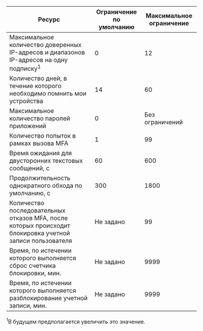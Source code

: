 | Ресурс | Ограничение по умолчанию | Максимальное ограничение |
| --- | --- | --- |
| Максимальное количество доверенных IP-адресов и диапазонов IP-адресов</a> на одну подписку<sup>1</sup> |0 |12 |
| Количество дней, в течение которого необходимо помнить мои устройства |14 |60 |
| Максимальное количество паролей приложений |0 |Без ограничений |
| Количество попыток в рамках вызова MFA |1 |99 |
| Время ожидания для двусторонних текстовых сообщений, с |60 |600 |
| Продолжительность однократного обхода по умолчанию, с |300 |1800 |
| Количество последовательных отказов MFA, после которых происходит блокировка учетной записи пользователя |Не задано |99 |
| Время, по истечении которого выполняется сброс счетчика блокировки, мин. |Не задано |9999 |
| Время, по истечении которого выполняется разблокирование учетной записи, мин. |Не задано |9999 |

<sup>1</sup>В будущем предполагается увеличить это значение.

<!---HONumber=Oct15_HO3-->